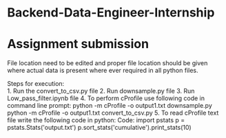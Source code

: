 # Backend-Data-Engineer-Internship
# Assignment submission

File location need to be edited and proper file location should be given where actual data is present where ever required in all python files.

Steps for execution:<br>
     1. Run the convert_to_csv.py file
     2. Run downsample.py file
     3. Run Low_pass_filter.ipynb file
     4. To perform cProfile use following code in command line prompt:
            python -m cProfile -o output1.txt downsample.py
            python -m cProfile -o output1.txt convert_to_csv.py
     5. To read cProfile text file write the following code in python:
         Code:
              import pstats
              p = pstats.Stats('output.txt')
              p.sort_stats('cumulative').print_stats(10)
              
              
